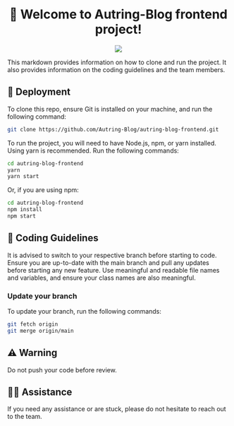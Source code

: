 <div align="center">

# 👋 Welcome to Autring-Blog frontend project!

![](https://user-images.githubusercontent.com/57571363/220852789-94eb698b-79cc-4ad0-9b2d-937db65437b0.png)

</div>

This markdown provides information on how to clone and run the project. It also provides information on the coding guidelines and the team members.

## 🔑 Deployment

To clone this repo, ensure Git is installed on your machine, and run the following command:

```bash
git clone https://github.com/Autring-Blog/autring-blog-frontend.git
```

To run the project, you will need to have Node.js, npm, or yarn installed. Using yarn is recommended. Run the following commands:

```bash
cd autring-blog-frontend
yarn
yarn start
```

Or, if you are using npm:

```bash
cd autring-blog-frontend
npm install
npm start
```

## 📝 Coding Guidelines

It is advised to switch to your respective branch before starting to code. Ensure you are up-to-date with the main branch and pull any updates before starting any new feature. Use meaningful and readable file names and variables, and ensure your class names are also meaningful.

### Update your branch

To update your branch, run the following commands:

```bash
git fetch origin
git merge origin/main
```

## ⚠️ Warning

Do not push your code before review.

## 🙋‍♀️ Assistance

If you need any assistance or are stuck, please do not hesitate to reach out to the team.
